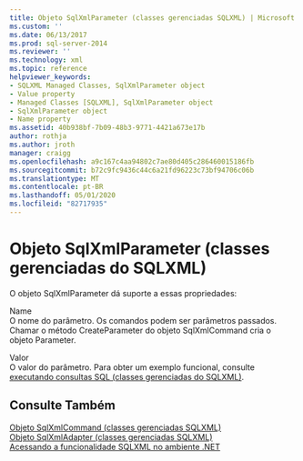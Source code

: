 ```yaml
---
title: Objeto SqlXmlParameter (classes gerenciadas SQLXML) | Microsoft Docs
ms.custom: ''
ms.date: 06/13/2017
ms.prod: sql-server-2014
ms.reviewer: ''
ms.technology: xml
ms.topic: reference
helpviewer_keywords:
- SQLXML Managed Classes, SqlXmlParameter object
- Value property
- Managed Classes [SQLXML], SqlXmlParameter object
- SqlXmlParameter object
- Name property
ms.assetid: 40b938bf-7b09-48b3-9771-4421a673e17b
author: rothja
ms.author: jroth
manager: craigg
ms.openlocfilehash: a9c167c4aa94802c7ae80d405c286460015186fb
ms.sourcegitcommit: b72c9fc9436c44c6a21fd96223c73bf94706c06b
ms.translationtype: MT
ms.contentlocale: pt-BR
ms.lasthandoff: 05/01/2020
ms.locfileid: "82717935"
---
```

# <a name="sqlxmlparameter-object-sqlxml-managed-classes"></a>Objeto SqlXmlParameter (classes gerenciadas do SQLXML)
  O objeto SqlXmlParameter dá suporte a essas propriedades:  
  
 Name  
 O nome do parâmetro. Os comandos podem ser parâmetros passados. Chamar o método CreateParameter do objeto SqlXmlCommand cria o objeto Parameter.  
  
 Valor  
 O valor do parâmetro. Para obter um exemplo funcional, consulte [executando consultas SQL &#40;classes gerenciadas do SQLXML&#41;](sqlxml-4-0-net-framework-support-managed-classes.md).  
  
## <a name="see-also"></a>Consulte Também  
 [Objeto SqlXmlCommand &#40;classes gerenciadas SQLXML&#41;](sqlxml-managed-classes-sqlxmlcommand-object.md)   
 [Objeto SqlXmlAdapter &#40;classes gerenciadas SQLXML&#41;](sqlxml-managed-classes-sqlxmladapter-object.md)   
 [Acessando a funcionalidade SQLXML no ambiente .NET](accessing-sqlxml-functionality-in-the-net-environment.md)  
  
  
